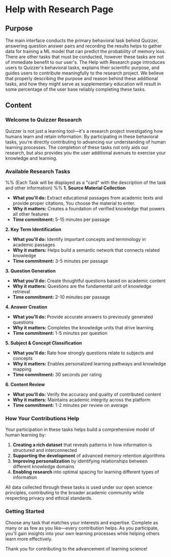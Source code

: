 # Help with Research Page
## Purpose
The main interface conducts the primary behavioral task behind Quizzer, answering question answer pairs and recording the results helps to gather data for training a ML model that can predict the probability of memory loss. There are other tasks that must be conducted, however these tasks are not of immediate benefit to our user's. The Help with Research page introduces users to Quizzer's behavioral tasks, explains their scientific purpose, and guides users to contribute meaningfully to the research project. We believe that properly describing the purpose and reason behind these additional tasks, and how they might serve as supplementary education will result in some percentage of the user base reliably completing these tasks.
## Content
### Welcome to Quizzer Research
Quizzer is not just a learning tool—it's a research project investigating how humans learn and retain information. By participating in these behavioral tasks, you're directly contributing to advancing our understanding of human learning processes. The completion of these tasks not only aids our research, but also provides you the user additional avenues to exercise your knowledge and learning.

### Available Research Tasks
%% (Each Task will be displayed as a "card" with the description of the task and other information) %%
**1. Source Material Collection**
- **What you'll do:** Extract educational passages from academic texts and provide proper citations, You choose the material to enter.
- **Why it matters:** Creates a foundation of verified knowledge that powers all other features
- **Time commitment:** 5-15 minutes per passage

**2. Key Term Identification**
- **What you'll do:** Identify important concepts and terminology in academic passages
- **Why it matters:** Helps build a semantic network that connects related knowledge
- **Time commitment:** 3-5 minutes per passage

**3. Question Generation**
- **What you'll do:** Create thoughtful questions based on academic content
- **Why it matters:** Questions are the fundamental unit of knowledge retrieval
- **Time commitment:** 2-10 minutes per passage

**4. Answer Creation**
- **What you'll do:** Provide accurate answers to previously generated questions
- **Why it matters:** Completes the knowledge units that drive learning
- **Time commitment:** 1-5 minutes per question

**5. Subject & Concept Classification**
- **What you'll do:** Rate how strongly questions relate to subjects and concepts
- **Why it matters:** Enables personalized learning pathways and knowledge mapping
- **Time commitment:** 30 seconds per rating

**6. Content Review**
- **What you'll do:** Verify the accuracy and quality of contributed content
- **Why it matters:** Maintains academic integrity across the platform
- **Time commitment:** 1-2 minutes per review on average

### How Your Contributions Help
Your participation in these tasks helps build a comprehensive model of human learning by:
1. **Creating a rich dataset** that reveals patterns in how information is structured and interconnected
2. **Supporting the development** of advanced memory retention algorithms
3. **Improving personalization** by identifying relationships between different knowledge domains
4. **Enabling research** into optimal spacing for learning different types of information

All data collected through these tasks is used under our open science principles, contributing to the broader academic community while respecting privacy and ethical standards.
### Getting Started
Choose any task that matches your interests and expertise. Complete as many or as few as you like—every contribution helps. As you participate, you'll gain insights into your own learning processes while helping others learn more effectively.

Thank you for contributing to the advancement of learning science!